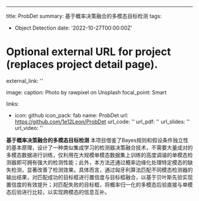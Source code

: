 ---
title: ProbDet
summary: 基于概率决策融合的多模态目标检测
tags:
  - Object Detection
date: '2022-10-27T00:00:00Z'

# Optional external URL for project (replaces project detail page).
external_link: ''

image:
  caption: Photo by rawpixel on Unsplash
  focal_point: Smart

links:
  - icon: github
    icon_pack: fab
    name: ProbDet
    url: https://github.com/1e12Leon/ProbDet
url_code: ''
url_pdf: ''
url_slides: ''
url_video: ''
    

**基于概率决策融合的多模态目标检测**
本项目借鉴了Bayes规则和假设条件独立性的基本原理，设计了一种类似集成学习的检测器决策融合技术，不需要大量成对的多模态数据进行训练，仅利用在大规模单模态数据集上训练的高度调谐的单模态检测器即可拥有强大的检测性能；此外，本方法还通过概率边缘化处理特定模态的缺失检测，显著改善了检测效果。具体而言，通过匈牙利算法匹配不同模态检测器的输出结果，对匹配成功的目标框进行置信度与目标框融合，以基于贝叶斯先验实现置信度的有效提升；对匹配失败的目标框，将概率归一化的多模态后验直接与单模态后验进行比较，以实现跨模态的信息互补。

